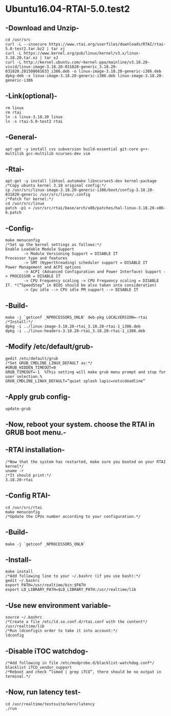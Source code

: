 # Ubuntu16.04-RTAI-5.0.test2

## -Download and Unzip-
	cd /usr/src
	curl -L --insecure https://www.rtai.org/userfiles/downloads/RTAI/rtai-5.0-test2.tar.bz2 | tar xj
	curl -L https://www.kernel.org/pub/linux/kernel/v3.x/linux-3.18.20.tar.xz | tar xJ
	curl -L http://kernel.ubuntu.com/~kernel-ppa/mainline/v3.18.20-vivid/linux-image-3.18.20-031820-generic_3.18.20-031820.201508081633_i386.deb -o linux-image-3.18.20-generic-i386.deb
	dpkg-deb -x linux-image-3.18.20-generic-i386.deb linux-image-3.18.20-generic-i386

## -Link(optional)-
	rm linux
	rm rtai
	ln -s linux-3.18.20 linux
	ln -s rtai-5.0-test2 rtai
	
## -General-
	apt-get -y install cvs subversion build-essential git-core g++-multilib gcc-multilib ncurses-dev vim

## -Rtai-
	apt-get -y install libtool automake libncurses5-dev kernel-package
	/*Copy ubuntu kernel 3.18 original config:*/
	cp /usr/src/linux-image-3.18.20-generic-i386/boot/config-3.18.20-031820-generic /usr/src/linux/.config
	/*Patch for kernel:*/
	cd /usr/src/linux
	patch -p1 < /usr/src/rtai/base/arch/x86/patches/hal-linux-3.18.20-x86-6.patch
	
## -Config-
	make menuconfig
	/*Set up the kernel settings as follows:*/
	Enable Loadable Module Support
			-> Module Versioning Support = DISABLE IT
	Processor type and features
			-> SMT (Hyperthreading) scheduler support = DISABLE IT
	Power Management and ACPI options
			-> ACPI (Advanced Configuration and Power Interface) Support -> PROCESSOR = DISABLE IT
			-> CPU Frequency scaling -> CPU Frequency scaling = DISABLE IT. *(“SpeedStep” in BIOS should be also taken into consideration)
			-> Cpu idle --> CPU idle PM support --> DISABLE IT
			
## -Build-
	make -j `getconf _NPROCESSORS_ONLN` deb-pkg LOCALVERSION=-rtai 
	/*Install:*/
	dpkg -i ../linux-image-3.18.20-rtai_3.18.20-rtai-1_i386.deb
	dpkg -i ../linux-headers-3.18.20-rtai_3.18.20-rtai-1_i386.deb

## -Modify /etc/default/grub-
	gedit /etc/default/grub
	/*Set GRUB_CMDLINE_LINUX_DEFAULT as:*/
	#GRUB_HIDDEN_TIMEOUT=0  
	GRUB_TIMEOUT=-1  %This setting will make grub menu prompt and stop for user selection.%
	GRUB_CMDLINE_LINUX_DEFAULT=”quiet splash lapic=notscdeadline”
	
## -Apply grub config-
	update-grub
	
## -Now, reboot your system. choose the RTAI in GRUB boot menu.-

## -RTAI installation-
	/*Now that the system has restarted, make sure you booted on your RTAI kernel*/
	uname -r 
	/*It should print:*/
	3.18.20-rtai
	
## -Config RTAI-
	cd /usr/src/rtai
	make menuconfig
	/*Update the CPUs number according to your configuration.*/
	
## -Build-
	make -j `getconf _NPROCESSORS_ONLN`

## -Install-
	make install
	/*Add following line to your ~/.bashrc (if you use bash):*/
	gedit ~/.bashrc
	export PATH=/usr/realtime/bin:$PATH 
	export LD_LIBRARY_PATH=$LD_LIBRARY_PATH:/usr/realtime/lib
	
## -Use new environment variable-
	source ~/.bashrc
	/*Create a file /etc/ld.so.conf.d/rtai.conf with the content*/
	/usr/realtime/lib
	/*Run ldconfigin order to take it into account:*/
	ldconfig
	
## -Disable iTOC watchdog-
	/*Add following in file /etc/modprobe.d/blacklist-watchdog.conf*/
	blacklist iTCO_vendor_support
	/*Reboot and check “lsmod | grep iTCO”, there should be no output in terminal.*/
	
## -Now, run latency test-
	cd /usr/realtime/testsuite/kern/latency
	./run
